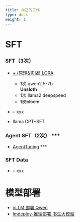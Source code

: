 ```yaml
---
title: 自己的工作
type: docs
weight: 1
---
```




# SFT
### SFT（3次）

- [+ (原理&实战) LORA ](https://www.notion.so/LORA-10dbfe21108480489a27f07aba286e4f?pvs=21)
    - 1次 qwen2.5-7b    
      **Unsloth**    
    - 1次 llama2
      deepspeed
    - ~~1次bloom~~

- ‣ xxx

- llama    CPT+SFT


### Agent SFT（2次） ***
- [AgentTuning](https://www6v.github.io/www6vAIGC/docs/Agent/Tool-use/AgentTuning/)    ***
  
  
### SFT Data
- ‣ xxx

# 模型部署
+ [vLLM 部署 Qwen](https://www6v.github.io/www6vMLSys/docs/Inference/%E6%A1%86%E6%9E%B6vLLM/gptInfervLLMPractice/)
+ [lmdeploy-推理部署 书生大模型](https://www6v.github.io/www6vMLSys/docs/Inference/%E6%A1%86%E6%9E%B6/gptInferFrameworkPractice/)